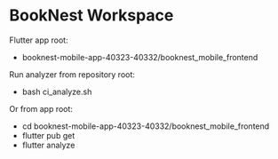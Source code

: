 # BookNest Workspace

Flutter app root:
- booknest-mobile-app-40323-40332/booknest_mobile_frontend

Run analyzer from repository root:
- bash ci_analyze.sh

Or from app root:
- cd booknest-mobile-app-40323-40332/booknest_mobile_frontend
- flutter pub get
- flutter analyze
